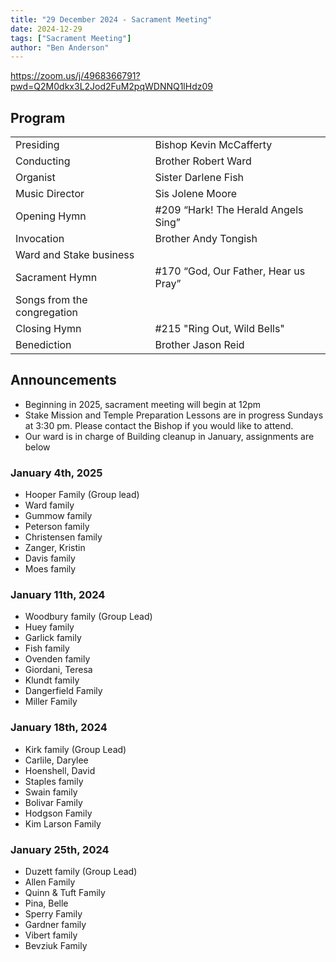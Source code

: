 ```yaml
---
title: "29 December 2024 - Sacrament Meeting"
date: 2024-12-29
tags: ["Sacrament Meeting"]
author: "Ben Anderson"
---
```


<https://zoom.us/j/4968366791?pwd=Q2M0dkx3L2Jod2FuM2pqWDNNQ1lHdz09>

## Program

|                             |                                      |
| --------------------------- | ------------------------------------ |
| Presiding                   | Bishop Kevin McCafferty              |
| Conducting                  | Brother Robert Ward                  |
| Organist                    | Sister Darlene Fish                  |
| Music Director              | Sis Jolene Moore                     |
| Opening Hymn                | #209 “Hark! The Herald Angels Sing”  |
| Invocation                  | Brother Andy Tongish                 |
| Ward and Stake business     |                                      |
| Sacrament Hymn              | #170 “God, Our Father, Hear us Pray” |
| Songs from the congregation |                                      |
| Closing Hymn                | #215 "Ring Out, Wild Bells"          |
| Benediction                 | Brother Jason Reid                   |

## Announcements

- Beginning in 2025, sacrament meeting will begin at 12pm
- Stake Mission and Temple Preparation Lessons are in progress Sundays at 3:30 pm. Please contact the Bishop if you would like to attend.
- Our ward is in charge of Building cleanup in January, assignments are below

### January 4th, 2025
- Hooper Family (Group lead)
- Ward family
- Gummow family
- Peterson family
- Christensen family
- Zanger, Kristin
- Davis family
- Moes family

### January 11th, 2024
- Woodbury family (Group Lead)
- Huey family
- Garlick family
- Fish family
- Ovenden family
- Giordani, Teresa
- Klundt family
- Dangerfield Family
- Miller Family

### January 18th, 2024
- Kirk family (Group Lead)
- Carlile, Darylee
- Hoenshell, David
- Staples family
- Swain family
- Bolivar Family
- Hodgson Family
- Kim Larson Family

### January 25th, 2024
- Duzett family (Group Lead)
- Allen Family 
- Quinn &amp; Tuft Family
- Pina, Belle
- Sperry Family
- Gardner family
- Vibert family
- Bevziuk Family
